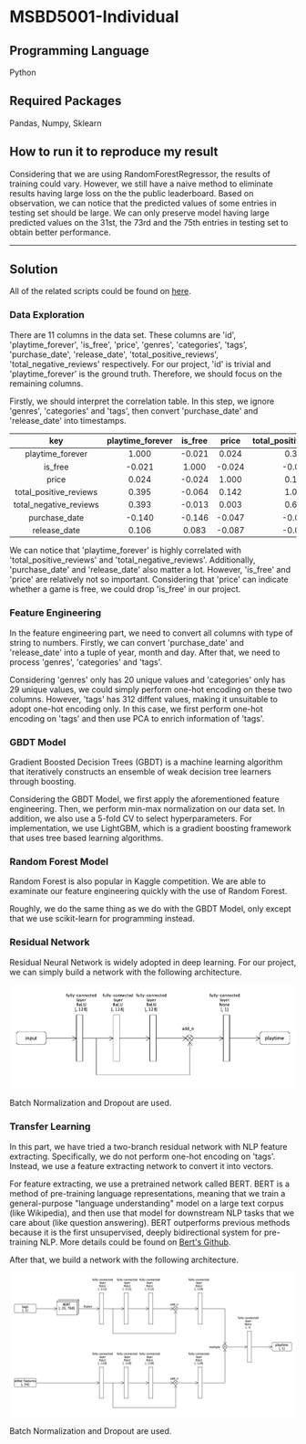 # MSBD5001-Individual

## Programming Language

Python

## Required Packages

Pandas, Numpy, Sklearn

## How to run it to reproduce my result

Considering that we are using RandomForestRegressor, the results of training could vary. However, we still have a naive method to eliminate results having large loss on the the public leaderboard. Based on observation, we can notice that the predicted values of some entries in testing set should be large. We can only preserve model having large predicted values on the 31st, the 73rd and the 75th entries in testing set to obtain better performance. 

---

## Solution

All of the related scripts could be found on [here](https://github.com/Eros-L/MSBD5001-Individual/tree/master/attachment). 

### Data Exploration

There are 11 columns in the data set. These columns are 'id', 'playtime_forever', 'is_free', 'price', 'genres', 'categories', 'tags', 'purchase_date', 'release_date', 'total_positive_reviews', 'total_negative_reviews' respectively. For our project, 'id' is trivial and 'playtime_forever' is the ground truth. Therefore, we should focus on the remaining columns. 

Firstly, we should interpret the correlation table. In this step, we ignore 'genres', 'categories' and 'tags', then convert 'purchase_date' and 'release_date' into timestamps. 

|key|playtime_forever|is_free|price|total_positive_reviews|total_negative_reviews|purchase_date|release_date|
|:-:|:-:|:-:|:-:|:-:|:-:|:-:|:-:|
|playtime_forever|1.000|-0.021|0.024|0.395|0.393|-0.140|0.106|
|is_free|-0.021|1.000|-0.024|-0.064|-0.013|-0.146|0.083|
|price|0.024|-0.024|1.000|0.142|0.003|-0.047186|-0.087|
|total_positive_reviews|0.395|-0.064|0.142|1.000|0.693|-0.097|-0.088|
|total_negative_reviews|0.393|-0.013|0.003|0.693|1.000|-0.038|0.059|
|purchase_date|-0.140|-0.146|-0.047|-0.097|-0.038|1.000|0.300|
|release_date|0.106|0.083|-0.087|-0.088|0.059|0.300|1.000|

We can notice that 'playtime_forever' is highly correlated with 'total_positive_reviews' and 'total_negative_reviews'. Additionally, 'purchase_date' and 'release_date' also matter a lot. However, 'is_free' and 'price' are relatively not so important. Considering that 'price' can indicate whether a game is free, we could drop 'is_free' in our project. 

### Feature Engineering

In the feature engineering part, we need to convert all columns with type of string to numbers. Firstly, we can convert 'purchase_date' and 'release_date' into a tuple of year, month and day. After that, we need to process 'genres', 'categories' and 'tags'. 

Considering 'genres' only has 20 unique values and 'categories' only has 29 unique values, we could simply perform one-hot encoding on these two columns. However, 'tags' has 312 diffent values, making it unsuitable to adopt one-hot encoding only. In this case, we first perform one-hot encoding on 'tags' and then use PCA to enrich information of 'tags'. 

### GBDT Model

Gradient Boosted Decision Trees (GBDT) is a machine learning algorithm that iteratively constructs an ensemble of weak decision tree learners through boosting. 

Considering the GBDT Model, we first apply the aforementioned feature engineering. Then, we perform min-max normalization on our data set. In addition, we also use a 5-fold CV to select hyperparameters. For implementation, we use LightGBM, which is a gradient boosting framework that uses tree based learning algorithms. 

### Random Forest Model

Random Forest is also popular in Kaggle competition. We are able to examinate our feature engineering quickly with the use of Random Forest. 

Roughly, we do the same thing as we do with the GBDT Model, only except that we use scikit-learn for programming instead. 

### Residual Network

Residual Neural Network is widely adopted in deep learning. For our project, we can simply build a network with the following architecture. 

![](https://raw.githubusercontent.com/Eros-L/MSBD5001-Individual/master/attachment/residual_model.png)

Batch Normalization and Dropout are used. 

### Transfer Learning

In this part, we have tried a two-branch residual network with NLP feature extracting. Specifically, we do not perform one-hot encoding on 'tags'. Instead, we use a feature extracting network to convert it into vectors. 

For feature extracting, we use a pretrained network called BERT. BERT is a method of pre-training language representations, meaning that we train a general-purpose "language understanding" model on a large text corpus (like Wikipedia), and then use that model for downstream NLP tasks that we care about (like question answering). BERT outperforms previous methods because it is the first unsupervised, deeply bidirectional system for pre-training NLP. More details could be found on [Bert's Github](https://github.com/google-research/bert). 

After that, we build a network with the following architecture. 

![](https://github.com/Eros-L/MSBD5001-Individual/blob/master/attachment/transfer_learning_model.png)

Batch Normalization and Dropout are used. 
